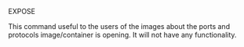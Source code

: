 EXPOSE

This command useful to the users of the images about the ports and protocols image/container is opening. It will not have any functionality.